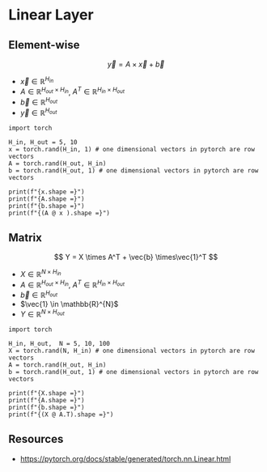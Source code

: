 # Linear Layer

## Element-wise

$$
\vec{y}= A \times \vec{x}+\vec{b}
$$
- $\vec{x} \in \mathbb{R}^{H_{in}}$
- $A \in \mathbb{R}^{H_{out} \times H_{in}}$, $A^T \in \mathbb{R}^{H_{in} \times H_{out}}$
- $\vec{b} \in \mathbb{R}^{H_{out}}$
- $\vec{y} \in \mathbb{R}^{H_{out}}$

```run-python
import torch

H_in, H_out = 5, 10
x = torch.rand(H_in, 1) # one dimensional vectors in pytorch are row vectors
A = torch.rand(H_out, H_in)
b = torch.rand(H_out, 1) # one dimensional vectors in pytorch are row vectors

print(f"{x.shape =}")
print(f"{A.shape =}")
print(f"{b.shape =}")
print(f"{(A @ x ).shape =}")
```
## Matrix
$$
Y = X \times A^T + \vec{b} \times\vec{1}^T
$$
- $X \in \mathbb{R}^{N \times H_{in}}$
- $A \in \mathbb{R}^{H_{out} \times H_{in}}$, $A^T \in \mathbb{R}^{H_{in} \times H_{out}}$
- $\vec{b} \in \mathbb{R}^{H_{out}}$
- $\vec{1} \in \mathbb{R}^{N}$
- $Y \in \mathbb{R}^{N \times H_{out}}$

```run-python
import torch

H_in, H_out,  N = 5, 10, 100
X = torch.rand(N, H_in) # one dimensional vectors in pytorch are row vectors
A = torch.rand(H_out, H_in)
b = torch.rand(H_out, 1) # one dimensional vectors in pytorch are row vectors

print(f"{X.shape =}")
print(f"{A.shape =}")
print(f"{b.shape =}")
print(f"{(X @ A.T).shape =}")
```
## Resources
- https://pytorch.org/docs/stable/generated/torch.nn.Linear.html